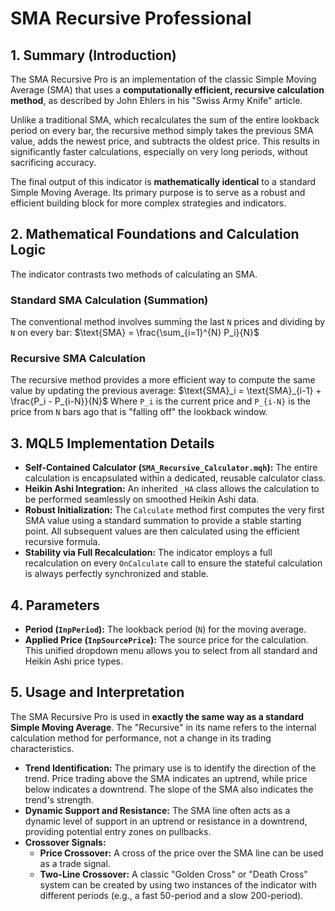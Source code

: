 # SMA Recursive Professional

## 1. Summary (Introduction)

The SMA Recursive Pro is an implementation of the classic Simple Moving Average (SMA) that uses a **computationally efficient, recursive calculation method**, as described by John Ehlers in his "Swiss Army Knife" article.

Unlike a traditional SMA, which recalculates the sum of the entire lookback period on every bar, the recursive method simply takes the previous SMA value, adds the newest price, and subtracts the oldest price. This results in significantly faster calculations, especially on very long periods, without sacrificing accuracy.

The final output of this indicator is **mathematically identical** to a standard Simple Moving Average. Its primary purpose is to serve as a robust and efficient building block for more complex strategies and indicators.

## 2. Mathematical Foundations and Calculation Logic

The indicator contrasts two methods of calculating an SMA.

### Standard SMA Calculation (Summation)

The conventional method involves summing the last `N` prices and dividing by `N` on every bar:
$\text{SMA} = \frac{\sum_{i=1}^{N} P_i}{N}$

### Recursive SMA Calculation

The recursive method provides a more efficient way to compute the same value by updating the previous average:
$\text{SMA}_i = \text{SMA}_{i-1} + \frac{P_i - P_{i-N}}{N}$
Where `P_i` is the current price and `P_{i-N}` is the price from `N` bars ago that is "falling off" the lookback window.

## 3. MQL5 Implementation Details

* **Self-Contained Calculator (`SMA_Recursive_Calculator.mqh`):** The entire calculation is encapsulated within a dedicated, reusable calculator class.
* **Heikin Ashi Integration:** An inherited `_HA` class allows the calculation to be performed seamlessly on smoothed Heikin Ashi data.
* **Robust Initialization:** The `Calculate` method first computes the very first SMA value using a standard summation to provide a stable starting point. All subsequent values are then calculated using the efficient recursive formula.
* **Stability via Full Recalculation:** The indicator employs a full recalculation on every `OnCalculate` call to ensure the stateful calculation is always perfectly synchronized and stable.

## 4. Parameters

* **Period (`InpPeriod`):** The lookback period (`N`) for the moving average.
* **Applied Price (`InpSourcePrice`):** The source price for the calculation. This unified dropdown menu allows you to select from all standard and Heikin Ashi price types.

## 5. Usage and Interpretation

The SMA Recursive Pro is used in **exactly the same way as a standard Simple Moving Average**. The "Recursive" in its name refers to the internal calculation method for performance, not a change in its trading characteristics.

* **Trend Identification:** The primary use is to identify the direction of the trend. Price trading above the SMA indicates an uptrend, while price below indicates a downtrend. The slope of the SMA also indicates the trend's strength.
* **Dynamic Support and Resistance:** The SMA line often acts as a dynamic level of support in an uptrend or resistance in a downtrend, providing potential entry zones on pullbacks.
* **Crossover Signals:**
  * **Price Crossover:** A cross of the price over the SMA line can be used as a trade signal.
  * **Two-Line Crossover:** A classic "Golden Cross" or "Death Cross" system can be created by using two instances of the indicator with different periods (e.g., a fast 50-period and a slow 200-period).
